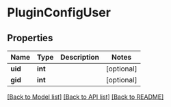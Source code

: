 # PluginConfigUser

## Properties
Name | Type | Description | Notes
------------ | ------------- | ------------- | -------------
**uid** | **int** |  | [optional] 
**gid** | **int** |  | [optional] 

[[Back to Model list]](../../README.md#documentation-for-models) [[Back to API list]](../../README.md#documentation-for-api-endpoints) [[Back to README]](../../README.md)

